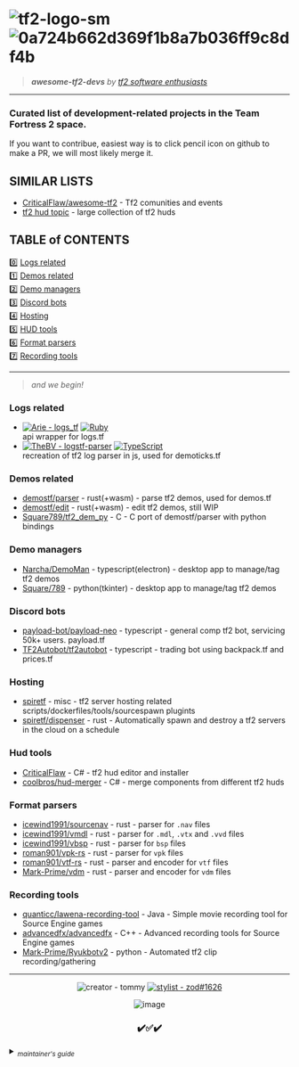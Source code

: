# ![tf2-logo-sm](https://user-images.githubusercontent.com/16076573/224633090-04d4d701-8042-4e23-897c-ff37a1850b85.png) ![0a724b662d369f1b8a7b036ff9c8df4b](https://user-images.githubusercontent.com/16076573/224634234-66352b24-1559-488c-9c6c-f8678da032cb.png)


> _**awesome-tf2-devs** by [tf2 software enthusiasts](https://github.com/tf2-software-enthusiasts)_

---

### Curated list of development-related projects in the Team Fortress 2 space.

If you want to contribue, easiest way is to click pencil icon on github to make a PR, we will most likely merge it.

## SIMILAR LISTS
  * [CriticalFlaw/awesome-tf2](https://github.com/CriticalFlaw/awesome-tf2) - Tf2 comunities and events
  * [tf2 hud topic](https://github.com/topics/tf2-hud) - large collection of tf2 huds
  

## TABLE of CONTENTS 
0️⃣ [Logs related](./#Logs-related)  
1️⃣ [Demos related](./#Demos-related)  
2️⃣ [Demo managers](./#Demo-managers)   
3️⃣ [Discord bots](./#Discord-bots)   
4️⃣ [Hosting](./#Hosting)   
5️⃣ [HUD tools](./#Hud-tools)   
6️⃣ [Format parsers](./#Format-parsers)  
7️⃣ [Recording tools](./#Recording-tools)  

--- 
> _and we begin!_  

### Logs related
  * [![Arie -  logs_tf](https://img.shields.io/badge/Arie-_logs__tf-2ea44f?style=flat&logo=GitHub)](https://github.com/Arie/logs_tf) [![Ruby](https://img.shields.io/badge/Ruby-FC2312?style=flat&logo=ruby)](https://github.com/Arie/logs_tf)  
api wrapper for logs.tf
  * [![TheBV -  logstf-parser](https://img.shields.io/badge/TheBV-_logstf--parser-2ea44f?logo=GitHub)](https://github.com/Arie/logs_tf) [![TypeScript](https://img.shields.io/badge/TypeScript-white?logo=TypeScript)](https://github.com/TheBv/logstf-parser)  
recreation of tf2 log parser in js, used for demoticks.tf

### Demos related
  * [demostf/parser](https://github.com/demostf/parser) - rust(+wasm) - parse tf2 demos, used for demos.tf
  * [demostf/edit](https://github.com/demostf/edit) - rust(+wasm) - edit tf2 demos, still WIP
  * [Square789/tf2_dem_py](https://github.com/Square789/tf2_dem_py) - C - C port of demostf/parser with python bindings

### Demo managers
  * [Narcha/DemoMan](https://github.com/Narcha/DemoMan) - typescript(electron) - desktop app to manage/tag tf2 demos 
  * [Square/789](https://github.com/Square789/Demomgr) - python(tkinter) - desktop app to manage/tag tf2 demos

### Discord bots
  * [payload-bot/payload-neo](https://github.com/payload-bot/payload-neo) - typescript - general comp tf2 bot, servicing 50k+ users. payload.tf
  * [TF2Autobot/tf2autobot](https://github.com/TF2Autobot/tf2autobot) - typescript - trading bot using backpack.tf and prices.tf

### Hosting
  * [spiretf](https://github.com/spiretf) - misc - tf2 server hosting related scripts/dockerfiles/tools/sourcespawn plugints
  * [spiretf/dispenser](https://github.com/spiretf/dispenser) - rust - Automatically spawn and destroy a tf2 servers in the cloud on a schedule
  
### Hud tools
  * [CriticalFlaw](https://github.com/CriticalFlaw/TF2HUD.Editor) - C# - tf2 hud editor and installer
  * [coolbros/hud-merger](https://github.com/cooolbros/hud-merger) - C# - merge components from different tf2 huds

### Format parsers
  * [icewind1991/sourcenav](https://github.com/icewind1991/sourcenav) - rust - parser for `.nav` files
  * [icewind1991/vmdl](https://github.com/icewind1991/vmdl) - rust - parser for `.mdl`, `.vtx` and `.vvd` files
  * [icewind1991/vbsp](https://github.com/icewind1991/vbsp) - rust - parser for `bsp` files
  * [roman901/vpk-rs](https://github.com/roman901/vpk-rs) - rust - parser for `vpk` files
  * [roman901/vtf-rs](https://github.com/roman901/vtf-rs) - rust - parser and encoder for `vtf` files
  * [Mark-Prime/vdm](https://github.com/Mark-Prime/vdm) - rust - parser and encoder for `vdm` files

### Recording tools
  * [quanticc/lawena-recording-tool](https://github.com/quanticc/lawena-recording-tool) - Java - Simple movie recording tool for Source Engine games
  * [advancedfx/advancedfx](https://github.com/advancedfx/advancedfx) - C++ - Advanced recording tools for Source Engine games
  * [Mark-Prime/Ryukbotv2](https://github.com/Mark-Prime/Ryukbotv2) - python - Automated tf2 clip recording/gathering

---  

<div align="center">

  ![creator - tommy](https://img.shields.io/badge/creator-tommy-5881D8?style=for-the-badge&logo=Clojure&logoColor=white) [![stylist - zod#1626](https://img.shields.io/badge/stylist-zod%231626-5865F2?style=for-the-badge&logo=Discord)](https://discord.gg/zodtf)   
  
![image](https://user-images.githubusercontent.com/16076573/224636694-64f4273e-6611-41d7-82d1-c2745633ee74.png)  
<h3>✔️✅✔️</h3>   

</div>

<details>
<summary><sub><i>maintainer's guide</i></sub></summary>  
 
> ### Howdy! I'm [zod](https://github.com/zudsniper) & I'm glad you're interested in contributing! Here are some helpful resources.  
> [**Button Generator**](https://michaelcurrin.github.io/badge-generator/#/generic) _(based on shields.io)_   
> [**Emojiterra.com**](https://emojiterra.com)  
> [**Fontmeme TF2 Fonts**](https://fontmeme.com/fonts/tf2-build-font/)  
> _I also like to use images, but size is always an issue with that. You have two viable options..._  
>   1. Drag & drop the image into this file in the online editor. Preview the page, and use `CTRL` + `SHIFT` + `C` to open the Developer Console. Select your image, and copy the element itself. Switch back to the editing tab of your `markdown`. Paste the HTML **& specify `length` and `height` via the _old_ HTML way
>   2. Use a tool like `imagemagick/convert` to generate a smaller image out of your big image! Example below:
>   ```shell
>   $ convert <image1>.png -resize 40% <image1_out>.png  
>   ```
> Either way its much harder than it needs to be.  
> -- zod out  

</details> 

